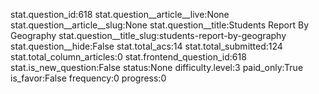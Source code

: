 stat.question_id:618
stat.question__article__live:None
stat.question__article__slug:None
stat.question__title:Students Report By Geography
stat.question__title_slug:students-report-by-geography
stat.question__hide:False
stat.total_acs:14
stat.total_submitted:124
stat.total_column_articles:0
stat.frontend_question_id:618
stat.is_new_question:False
status:None
difficulty.level:3
paid_only:True
is_favor:False
frequency:0
progress:0
